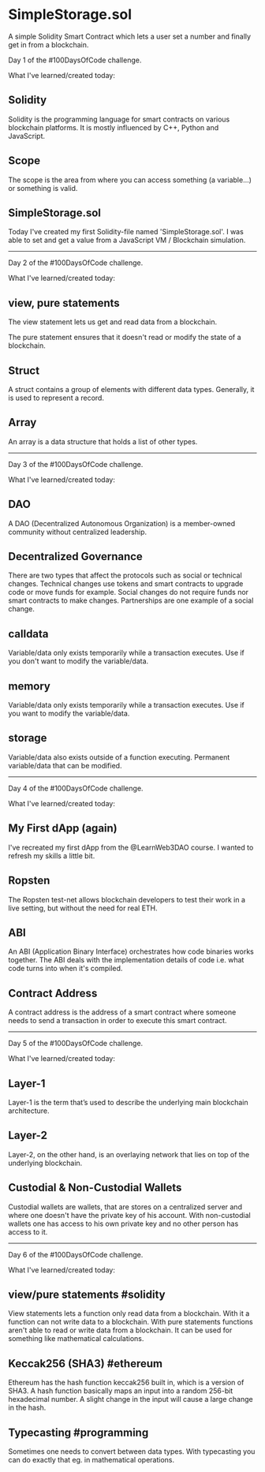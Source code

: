 # SimpleStorage.sol
A simple Solidity Smart Contract which lets a user set a number and finally get in from a blockchain.

Day 1 of the #100DaysOfCode challenge.

What I've learned/created today:

Solidity
--------
Solidity is the programming language for smart contracts on various blockchain platforms. It is mostly influenced by C++, Python and JavaScript.

Scope
--------
The scope is the area from where you can access something (a variable...) or something is valid.

SimpleStorage.sol
--------
Today I've created my first Solidity-file named 'SimpleStorage.sol'. I was able to set and get a value from a JavaScript VM / Blockchain simulation.

--------------------------------------------

Day 2 of the #100DaysOfCode challenge.

What I've learned/created today:

view, pure statements
--------
The view statement lets us get and read data from a blockchain.

The pure statement ensures that it doesn't read or modify the state of a blockchain.

Struct
--------
A struct contains a group of elements with different data types. Generally, it is used to represent a record.

Array
--------
An array is a data structure that holds a list of other types.

--------------------------------------------

Day 3 of the #100DaysOfCode challenge.

What I've learned/created today:

DAO
--------
A DAO (Decentralized Autonomous Organization) is a member-owned community without centralized leadership.

Decentralized Governance
--------
There are two types that affect the protocols such as social or technical changes.
Technical changes use tokens and smart contracts to upgrade code or move funds for example.
Social changes do not require funds nor smart contracts to make changes. Partnerships are one example of a social change.

calldata
--------
Variable/data only exists temporarily while a transaction executes. Use if you don't want to modify the variable/data.

memory
--------
Variable/data only exists temporarily while a transaction executes. Use if you want to modify the variable/data.

storage
--------
Variable/data also exists outside of a function executing. Permanent variable/data that can be modified.

--------------------------------------------

Day 4 of the #100DaysOfCode challenge.

What I've learned/created today:

My First dApp (again)
--------
I've recreated my first dApp from the @LearnWeb3DAO course. I wanted to refresh my skills a little bit.

Ropsten
--------
The Ropsten test-net allows blockchain developers to test their work in a live setting, but without the need for real ETH.

ABI
--------
An ABI (Application Binary Interface) orchestrates how code binaries works together. The ABI deals with the implementation details of code i.e. what code turns into when it's compiled.

Contract Address
--------
A contract address is the address of a smart contract where someone needs to send a transaction in order to execute this smart contract.

--------------------------------------------

Day 5 of the #100DaysOfCode challenge.

What I've learned/created today:

Layer-1
--------
Layer-1 is the term that’s used to describe the underlying main blockchain architecture.

Layer-2
--------
Layer-2, on the other hand, is an overlaying network that lies on top of the underlying blockchain.

Custodial & Non-Custodial Wallets
--------
Custodial wallets are wallets, that are stores on a centralized server and where one doesn't have the private key of his account.
With non-custodial wallets one has access to his own private key and no other person has access to it.

--------------------------------------------

Day 6 of the #100DaysOfCode challenge.

What I've learned/created today:

view/pure statements #solidity
--------
View statements lets a function only read data from a blockchain. With it a function can not write data to a blockchain.
With pure statements functions aren't able to read or write data from a blockchain. It can be used for something like mathematical calculations.

Keccak256 (SHA3) #ethereum
--------
Ethereum has the hash function keccak256 built in, which is a version of SHA3. A hash function basically maps an input into a random 256-bit hexadecimal number. A slight change in the input will cause a large change in the hash.

Typecasting #programming
--------
Sometimes one needs to convert between data types. With typecasting you can do exactly that eg. in mathematical operations.

